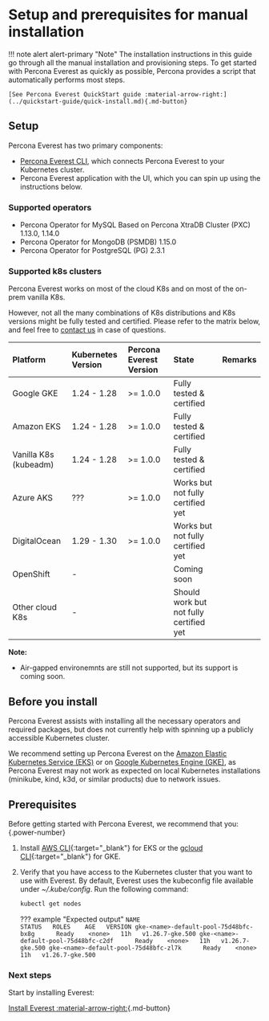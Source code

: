 # Setup and prerequisites for manual installation

!!! note alert alert-primary "Note"
    The installation instructions in this guide go through all the manual installation and provisioning steps. To get started with Percona Everest as quickly as possible, Percona provides a script that automatically performs most steps.

    [See Percona Everest QuickStart guide :material-arrow-right:](../quickstart-guide/quick-install.md){.md-button}

## Setup

Percona Everest has two primary components:

* [Percona Everest CLI](https://docs.percona.com/everest/install/installEverestCLI.html), which connects Percona Everest to your Kubernetes cluster.
* Percona Everest application with the UI, which you can spin up using the instructions below.

### Supported operators

* Percona Operator for MySQL Based on Percona XtraDB Cluster (PXC) 1.13.0, 1.14.0
* Percona Operator for MongoDB (PSMDB) 1.15.0
* Percona Operator for PostgreSQL (PG) 2.3.1

### Supported k8s clusters

Percona Everest works on most of the cloud K8s and on most of the on-prem vanilla K8s. 

However, not all the many combinations of K8s distributions and K8s versions might be fully tested and certified. Please refer to the matrix below, and feel free to [contact us](SetupPrereqs.md#get-expert-help) in case of questions.

| Platform              | Kubernetes Version | Percona Everest Version | State                                   | Remarks                            | 
|:----------------------|:-------------------|:------------------------|:----------------------------------------|:-----------------------------------| 
| Google GKE            | 1.24 - 1.28        | >= 1.0.0                | Fully tested & certified                |                                    |
| Amazon EKS            | 1.24 - 1.28        | >= 1.0.0                | Fully tested & certified                |                                    |
| Vanilla K8s (kubeadm) | 1.24 - 1.28        | >= 1.0.0                | Fully tested & certified                |                                    |
| Azure AKS             | ???                | >= 1.0.0                | Works but not fully certified yet       |                                    |
| DigitalOcean          | 1.29 - 1.30        | >= 1.0.0                | Works but not fully certified yet       |                                    |
| OpenShift             | -                  |                         | Coming soon                             |                                    |
| Other cloud K8s       | -                  |                         | Should work but not fully certified yet |                                    |

**Note:**

- Air-gapped environemnts are still not supported, but its support is coming soon.

## Before you install

Percona Everest assists with installing all the necessary operators and required packages, but does not currently help with spinning up a publicly accessible Kubernetes cluster.

We recommend setting up Percona Everest on the [Amazon Elastic Kubernetes Service (EKS)](../quickstart-guide/eks.md) or on [Google Kubernetes Engine (GKE)](../quickstart-guide/gke.md), as Percona Everest may not work as expected on local Kubernetes installations (minikube, kind, k3d, or similar products) due to network issues.

## Prerequisites

Before getting started with Percona Everest, we recommend that you:
{.power-number}

1. Install [AWS CLI](https://docs.aws.amazon.com/cli/latest/userguide/getting-started-install.html){:target="_blank"} for EKS or the [gcloud CLI](https://cloud.google.com/sdk/docs/install){:target="_blank"} for GKE.
2. Verify that you have access to the Kubernetes cluster that you want to use with Everest. By default, Everest uses the kubeconfig file available under *~/.kube/config*. Run the following command:
    
    ```sh 
    kubectl get nodes
    ```

    ??? example "Expected output"
        ```
            NAME                                       STATUS   ROLES    AGE   VERSION
            gke-<name>-default-pool-75d48bfc-bx8g      Ready    <none>   11h   v1.26.7-gke.500
            gke-<name>-default-pool-75d48bfc-c2df      Ready    <none>   11h   v1.26.7-gke.500
            gke-<name>-default-pool-75d48bfc-zl7k      Ready    <none>   11h   v1.26.7-gke.500
        ```

### Next steps

Start by installing Everest: 

[Install Everest :material-arrow-right:](installEverest.md){.md-button}
